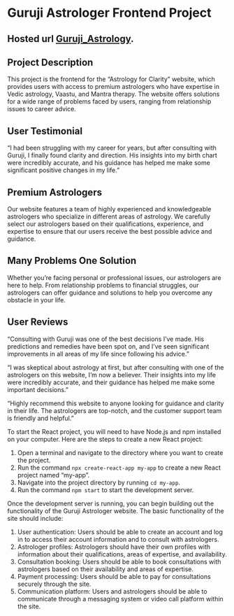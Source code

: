<h1 id="guruji-astrologer-frontend-project--readme.md">Guruji Astrologer Frontend Project</h1>
<h2>Hosted url <a href="https://guruji-astro-react.netlify.app/" target="_blank" rel="noreferrer noopener">Guruji_Astrology</a>.</h2>
<h2 id="project-description">Project Description</h2>
<p>This project is the frontend for the “Astrology for Clarity” website, which provides users with access to premium astrologers who have expertise in Vedic astrology, Vaastu, and Mantra therapy. The website offers solutions for a wide range of problems faced by users, ranging from relationship issues to career advice.</p>
<h2 id="user-testimonial">User Testimonial</h2>
<p>“I had been struggling with my career for years, but after consulting with Guruji, I finally found clarity and direction. His insights into my birth chart were incredibly accurate, and his guidance has helped me make some significant positive changes in my life.”</p>
<h2 id="premium-astrologers">Premium Astrologers</h2>
<p>Our website features a team of highly experienced and knowledgeable astrologers who specialize in different areas of astrology. We carefully select our astrologers based on their qualifications, experience, and expertise to ensure that our users receive the best possible advice and guidance.</p>
<h2 id="many-problems-one-solution">Many Problems One Solution</h2>
<p>Whether you’re facing personal or professional issues, our astrologers are here to help. From relationship problems to financial struggles, our astrologers can offer guidance and solutions to help you overcome any obstacle in your life.</p>
<h2 id="user-reviews">User Reviews</h2>
<p>“Consulting with Guruji was one of the best decisions I’ve made. His predictions and remedies have been spot on, and I’ve seen significant improvements in all areas of my life since following his advice.”</p>
<p>“I was skeptical about astrology at first, but after consulting with one of the astrologers on this website, I’m now a believer. Their insights into my life were incredibly accurate, and their guidance has helped me make some important decisions.”</p>
<p>“Highly recommend this website to anyone looking for guidance and clarity in their life. The astrologers are top-notch, and the customer support team is friendly and helpful.”</p>
<p>To start the React project, you will need to have Node.js and npm installed on your computer. Here are the steps to create a new React project:</p>
<ol>
<li>Open a terminal and navigate to the directory where you want to create the project.</li>
<li>Run the command  <code>npx create-react-app my-app</code>  to create a new React project named “my-app”.</li>
<li>Navigate into the project directory by running  <code>cd my-app</code>.</li>
<li>Run the command  <code>npm start</code>  to start the development server.</li>
</ol>
<p>Once the development server is running, you can begin building out the functionality of the Guruji Astrologer website. The basic functionality of the site should include:</p>
<ol>
<li>User authentication: Users should be able to create an account and log in to access their account information and to consult with astrologers.</li>
<li>Astrologer profiles: Astrologers should have their own profiles with information about their qualifications, areas of expertise, and availability.</li>
<li>Consultation booking: Users should be able to book consultations with astrologers based on their availability and areas of expertise.</li>
<li>Payment processing: Users should be able to pay for consultations securely through the site.</li>
<li>Communication platform: Users and astrologers should be able to communicate through a messaging system or video call platform within the site.</li>
</ol>
